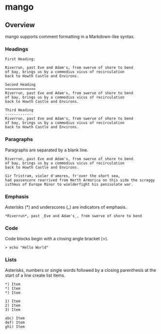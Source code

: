 # mango


## Overview

mango supports comment formatting in a Markdown-like syntax.

### Headings

```
First Heading:

Riverrun, past Eve and Adam's, from swerve of shore to bend
of bay, brings us by a commodius vicus of recirculation
back to Howth Castle and Environs.

Second Heading
==============
Riverrun, past Eve and Adam's, from swerve of shore to bend
of bay, brings us by a commodius vicus of recirculation
back to Howth Castle and Environs.

Third Heading
-------------
Riverrun, past Eve and Adam's, from swerve of shore to bend
of bay, brings us by a commodius vicus of recirculation
back to Howth Castle and Environs.
```

### Paragraphs

Paragraphs are separated by a blank line.

```
Riverrun, past Eve and Adam's, from swerve of shore to bend
of bay, brings us by a commodius vicus of recirculation
back to Howth Castle and Environs.

Sir Tristram, violer d'amores, fr'over the short sea,
had passencore rearrived from North Armorica on this side the scraggy
isthmus of Europe Minor to wielderfight his penisolate war.
```

### Emphasis

Asterisks (\*) and underscores (\_) are indicators of emphasis.

```
*Riverrun*, past _Eve and Adam's_, from swerve of shore to bend
```

### Code

Code blocks begin with a closing angle bracket (>).

```
> echo "Hello World"
```

### Lists

Asterisks, numbers or single words followed by a closing parenthesis
at the start of a line create list items.

```
*) Item
*) Item
*) Item

1) Item
2) Item
3) Item

abc) Item
def) Item
ghi) Item
```
